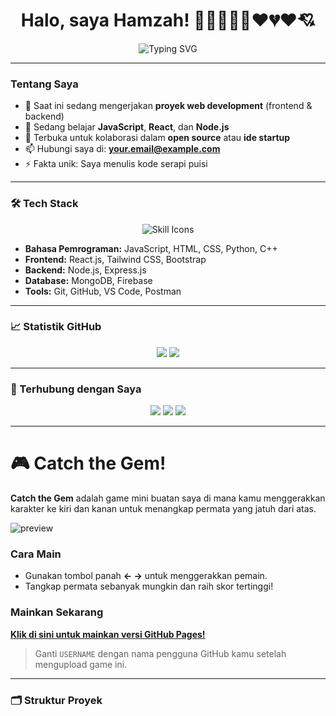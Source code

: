<h1 align="center">Halo, saya Hamzah! 👋💖💓💓💘♥️💔♥️💘</h1>

<p align="center">
  <img src="https://readme-typing-svg.demolab.com?font=Fira+Code&duration=4000&pause=1000&center=true&width=435&lines=Fullstack+Web+Developer;Suka+koding+rapih+dan+bersih;Selalu+belajar+hal+baru" alt="Typing SVG" />
</p>

---

### Tentang Saya

- 🔭 Saat ini sedang mengerjakan **proyek web development** (frontend & backend)  
- 🌱 Sedang belajar **JavaScript**, **React**, dan **Node.js**  
- 👯 Terbuka untuk kolaborasi dalam **open source** atau **ide startup**  
- 📫 Hubungi saya di: **[your.email@example.com](mailto:your.email@example.com)**  
- ⚡ Fakta unik: Saya menulis kode serapi puisi  

---

### 🛠 Tech Stack

<p align="center">
  <img src="https://skillicons.dev/icons?i=html,css,js,python,cpp,react,nodejs,express,mongodb,firebase,git,vscode,postman" alt="Skill Icons" />
</p>

- **Bahasa Pemrograman:** JavaScript, HTML, CSS, Python, C++  
- **Frontend:** React.js, Tailwind CSS, Bootstrap  
- **Backend:** Node.js, Express.js  
- **Database:** MongoDB, Firebase  
- **Tools:** Git, GitHub, VS Code, Postman  

---

### 📈 Statistik GitHub

<p align="center">
  <img src="https://github-readme-stats.vercel.app/api?username=hamzahcodes7&show_icons=true&theme=tokyonight" />
  <img src="https://github-readme-streak-stats.herokuapp.com/?user=hamzahcodes7&theme=tokyonight" />
</p>

---

### 🔗 Terhubung dengan Saya

<p align="center">
  <a href="https://www.linkedin.com/in/yourlinkedin" target="_blank"><img src="https://img.shields.io/badge/LinkedIn-biru?style=for-the-badge&logo=linkedin" /></a>
  <a href="mailto:your.email@example.com"><img src="https://img.shields.io/badge/Email-D14836?style=for-the-badge&logo=gmail&logoColor=white" /></a>
  <a href="https://your-portfolio.com"><img src="https://img.shields.io/badge/Portofolio-121212?style=for-the-badge&logo=firefox&logoColor=white" /></a>
</p>

---

# 🎮 Catch the Gem!

**Catch the Gem** adalah game mini buatan saya di mana kamu menggerakkan karakter ke kiri dan kanan untuk menangkap permata yang jatuh dari atas.

![preview](https://user-images.githubusercontent.com/00000000/000000000-0000-0000-0000-000000000000.gif) <!-- Opsional: Tambahkan GIF preview jika ada -->

### Cara Main
- Gunakan tombol panah **← →** untuk menggerakkan pemain.
- Tangkap permata sebanyak mungkin dan raih skor tertinggi!

### Mainkan Sekarang
[**Klik di sini untuk mainkan versi GitHub Pages!**](https://USERNAME.github.io/catch-the-gem/)

> Ganti `USERNAME` dengan nama pengguna GitHub kamu setelah mengupload game ini.

---

### 🗂 Struktur Proyek
